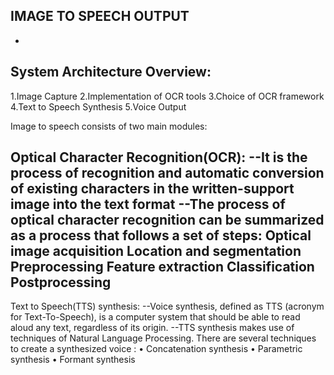 IMAGE TO SPEECH OUTPUT
-
-
System Architecture Overview:
-
1.Image Capture
2.Implementation of OCR tools
3.Choice of OCR framework
4.Text to Speech Synthesis
5.Voice Output

Image to speech consists of two main modules:

Optical Character Recognition(OCR):
	--It is the process of recognition and automatic conversion of existing characters in the written-support image into the text format
	--The process of optical character recognition can be summarized as a process that follows a set of steps: 
	 Optical image acquisition 
	 Location and segmentation 
	 Preprocessing 
	 Feature extraction 
	 Classification 
	 Postprocessing
-	 
Text to Speech(TTS) synthesis:
	--Voice synthesis, defined as TTS (acronym for Text-To-Speech), is a computer system that should be able to read aloud any text, regardless of its origin.
	--TTS synthesis makes use of techniques of Natural Language Processing.
	There are several techniques to create a synthesized voice : 
	• Concatenation synthesis 
	• Parametric synthesis 
	• Formant synthesis 

